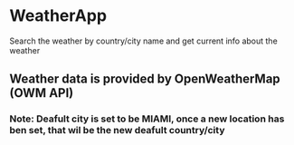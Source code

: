 # WeatherApp
Search the weather by country/city name and get current info about the weather
## Weather data is provided by OpenWeatherMap (OWM API)
### Note: Deafult city is set to be MIAMI, once a new location has ben set, that wil be the new deafult country/city

